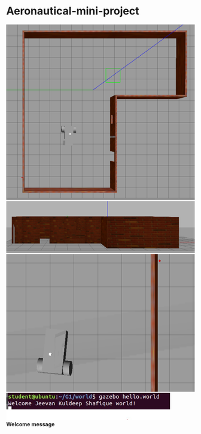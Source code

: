 # Aeronautical-mini-project
![screen1](https://github.com/jeevan516/Aeronautical-mini-project/blob/master/G1/screen1.png?raw=true)
![screen2](https://github.com/jeevan516/Aeronautical-mini-project/blob/master/G1/screen2.png?raw=true)
![screen3](https://github.com/jeevan516/Aeronautical-mini-project/blob/master/G1/screen3.png?raw=true)
![screen4](https://github.com/jeevan516/Aeronautical-mini-project/blob/master/G1/screen4.jpg?raw=true)&nbsp;
**Welcome message**
